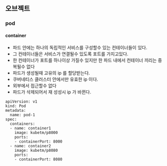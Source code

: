 
## 오브젝트

### pod

#### container

* 파드 안에는 하나의 독립적인 서비스를 구성할수 있는 컨테이너들이 있다.
* 그 컨테이너들은 서비스가 연결될수 있도록 포트를 가지고있다.
* 한 컨테이너가 포트를 하나이상 가질수 있지만 한 파드 내에서 컨테이너 끼리는 중복될수 없다
* 파드가 생성될때 고유의 ip 를 할당받는다.
* 쿠버네티스 클러스터 안에서만 유효한 ip 이다.
* 외부에서 접근할수 없다
* 파드가 삭제되어서 재 성성시 ip 가 바뀐다.
```
apiVersion: v1
kind: Pod
metadata:
  name: pod-1
spec:
  containers:
  - name: container1
    image: kubetm/p8000
    ports:
    - containerPort: 8000
  - name: container2
    image: kubetm/p8080
    ports:
    - containerPort: 8080
```